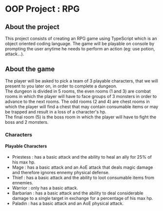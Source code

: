 # OOP Project : RPG 
## About the project
This project consists of creating an RPG game using TypeScript which is an object oriented coding language. The game will be playable on console by prompting the user anytime he needs to perform an action (eg: use potion, attack...). 
## About the game
The player will be asked to pick a team of 3 playable characters, that we will present to you later on, in order to complete a dungeon.  
The dungeon is divided in 5 rooms, the even rooms (1 and 3) are combat rooms in which the player will have to face groups of 3 monsters in order to advance to the next rooms. The odd rooms (2 and 4) are chest rooms in which the player will find a chest that may contain consumable items or may be trapped and result in a loss of a character's hp.  
The final room (5) is the boss room in which the player will have to fight the boss and 2 monsters.  
### Characters
#### Playable Characters
* Priestess : has a basic attack and the ability to heal an ally for 25% of his max hp.
* Mage : has a basic attack and an AoE attack that deals magic damage and therefore ignores ennemy physical defense.
* Thief : has a basic attack and the ability to loot consumable items from ennemies.
* Warrior : only has a basic attack. 
* Barbarian : has a basic attack and the ability to deal considerable damage to a single target in exchange for a percentage of his max hp.
* Paladin : has a basic attack and an AoE physical attack. 

